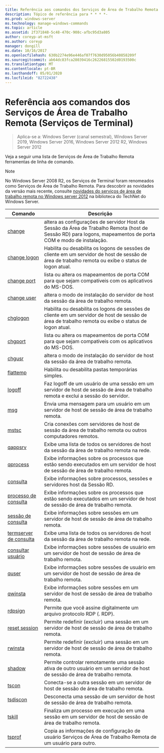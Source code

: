 ```yaml
---
title: Referência aos comandos dos Serviços de Área de Trabalho Remota (Serviços de Terminal)
description: Tópico de referência para * * * *-
ms.prod: windows-server
ms.technology: manage-windows-commands
ms.topic: article
ms.assetid: 2f371848-5c48-470c-908c-afbc95d3a805
author: coreyp-at-msft
ms.author: coreyp
manager: dongill
ms.date: 10/16/2017
ms.openlocfilehash: 630b2274e96e446af07f7630d95056b40858209f
ms.sourcegitcommit: ab64dc83fca28039416c26226815502d0193500c
ms.translationtype: MT
ms.contentlocale: pt-BR
ms.lasthandoff: 05/01/2020
ms.locfileid: "82722438"
---
```

# <a name="remote-desktop-services-terminal-services-command-reference"></a>Referência aos comandos dos Serviços de Área de Trabalho Remota (Serviços de Terminal)

> Aplica-se a: Windows Server (canal semestral), Windows Server 2019, Windows Server 2016, Windows Server 2012 R2, Windows Server 2012

Veja a seguir uma lista de Serviços de Área de Trabalho Remota ferramentas de linha de comando.
> [!NOTE]
> No Windows Server 2008 R2, os Serviços de Terminal foram renomeados como Serviços de Área de Trabalho Remota. Para descobrir as novidades da versão mais recente, consulte [novidades do serviços de área de trabalho remota no Windows server 2012](https://technet.microsoft.com/library/hh831527) na biblioteca do TechNet do Windows Server.
> 
> |                 Comando                 |                                                      Descrição                                                       |
> |-----------------------------------------|------------------------------------------------------------------------------------------------------------------------|
> |           [change](change.md)           | altera as configurações de servidor Host da Sessão da Área de Trabalho Remota (host de Sessão RD) para logons, mapeamentos de porta COM e modo de instalação. |
> |     [change logon](change-logon.md)     |    Habilita ou desabilita os logons de sessões de cliente em um servidor de host de sessão de área de trabalho remota ou exibe o status de logon atual.     |
> |      [change port](change-port.md)      |                   lista ou altera os mapeamentos de porta COM para que sejam compatíveis com os aplicativos do MS-DOS.                    |
> |      [change user](change-user.md)      |                                altera o modo de instalação do servidor de host da sessão da área de trabalho remota.                                |
> |         [chglogon](chglogon.md)         |    Habilita ou desabilita os logons de sessões de cliente em um servidor de host de sessão de área de trabalho remota ou exibe o status de logon atual.     |
> |          [chgport](chgport.md)          |                   lista ou altera os mapeamentos de porta COM para que sejam compatíveis com os aplicativos do MS-DOS.                    |
> |           [chgusr](chgusr.md)           |                                altera o modo de instalação do servidor de host da sessão da área de trabalho remota.                                |
> |         [flattemp](flattemp.md)         |                                      Habilita ou desabilita pastas temporárias simples.                                       |
> |           [logoff](logoff.md)           |          Faz logoff de um usuário de uma sessão em um servidor de host de sessão de área de trabalho remota e exclui a sessão do servidor.          |
> |              [msg](msg.md)              |                                Envia uma mensagem para um usuário em um servidor de host de sessão de área de trabalho remota.                                 |
> |            [mstsc](mstsc.md)            |                       Cria conexões com servidores de host de sessão da área de trabalho remota ou outros computadores remotos.                        |
> |          [qappsrv](qappsrv.md)          |                             Exibe uma lista de todos os servidores de host da sessão da área de trabalho remota na rede.                             |
> |         [qprocess](qprocess.md)         |                  Exibe informações sobre os processos que estão sendo executados em um servidor de host de sessão de área de trabalho remota.                   |
> |            [consulta](query.md)            |                      Exibe informações sobre processos, sessões e servidores host da Sessão RD.                      |
> |    [processo de consulta](query-process.md)    |                  Exibe informações sobre os processos que estão sendo executados em um servidor de host de sessão de área de trabalho remota.                   |
> |    [sessão de consulta](query-session.md)    |                           Exibe informações sobre sessões em um servidor de host de sessão de área de trabalho remota.                            |
> | [termserver de consulta](query-termserver.md) |                             Exibe uma lista de todos os servidores de host da sessão da área de trabalho remota na rede.                             |
> |       [consultar usuário](query-user.md)       |                         Exibe informações sobre sessões de usuário em um servidor de host de sessão de área de trabalho remota.                         |
> |            [quser](quser.md)            |                         Exibe informações sobre sessões de usuário em um servidor de host de sessão de área de trabalho remota.                         |
> |          [qwinsta](qwinsta.md)          |                           Exibe informações sobre sessões em um servidor de host de sessão de área de trabalho remota.                            |
> |          [rdpsign](rdpsign.md)          |                          Permite que você assine digitalmente um arquivo protocolo RDP (. RDP).                          |
> |    [reset session](reset-session.md)    |                         Permite redefinir (excluir) uma sessão em um servidor de host de sessão de área de trabalho remota.                          |
> |          [rwinsta](rwinsta.md)          |                         Permite redefinir (excluir) uma sessão em um servidor de host de sessão de área de trabalho remota.                          |
> |           [shadow](shadow.md)           |            Permite controlar remotamente uma sessão ativa de outro usuário em um servidor de host de sessão de área de trabalho remota.             |
> |            [tscon](tscon.md)            |                               Conecta-se a outra sessão em um servidor de host de sessão de área de trabalho remota.                                |
> |         [tsdiscon](tsdiscon.md)         |                                 Desconecta uma sessão de um servidor de host de sessão de área de trabalho remota.                                  |
> |           [tskill](tskill.md)           |                           Finaliza um processo em execução em uma sessão em um servidor de host de sessão de área de trabalho remota.                            |
> |           [tsprof](tsprof.md)           |              Copia as informações de configuração de usuário Serviços de Área de Trabalho Remota de um usuário para outro.               |
